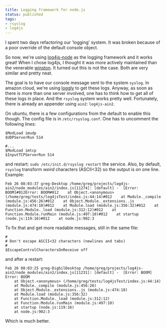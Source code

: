```yaml
---
title: Logging framework for node.js
status: published
tags:
- rsyslog
- log4js
---
```


I spent two days refactoring our 'logging' system. It was broken because of a poor override of the default console object.

So now, we're using [log4js-node](https://github.com/nomiddlename/log4js-node) as the logging framework and it works great! When I chose log4js, I thought it was more actively maintained than the venerable [winston](https://github.com/flatiron/winston). It turned out this is not the case. Both are very similar and pretty neat.

The goal is to have our console message sent to the system `syslog`. In amazon cloud, we're using [loggly](https://www.loggly.com/) to get these logs. Anyway, as soon as there is more than one server involved, one has to think how to get all of these logs in place. And the `rsyslog` system works pretty well. Fortunately, there is already an appender using `ain2`: `log4js-ain2`.

On ubuntu, there is a few configurations from the default to enable this though. The config file is in `/etc/rsyslog.conf`.
One has to uncomment the following lines:

```
$ModLoad imudp
$UDPServerRun 514

#...
$ModLoad imtcp
$InputTCPServerRun 514
```
and restart: `sudo /etc/init.d/rsyslog restart` the service.
Also, by default, `rsyslog` transform *weird* characters (ASCII<32) so the output is on one line. Example:

```
Feb 26 08:03:37 greg-Desktop /home/greg/projects/log4js-ain2/node_modules/ain2/index.js[11274]: [default] -  [Error: BOOM]#012Error: BOOM#012    at Object.<anonymous> (/home/greg/tests/log4jsTest/index.js:44:14)#012    at Module._compile (module.js:456:26)#012    at Object.Module._extensions..js (module.js:474:10)#012    at Module.load (module.js:356:32)#012    at Function.Module._load (module.js:312:12)#012    at Function.Module.runMain (module.js:497:10)#012    at startup (node.js:119:16)#012    at node.js:902:3
```

To fix that and get more readable messages, still in the same file:
```
#
# Don't escape ASCII<32 characters (newlines and tabs)
#
$EscapeControlCharactersOnReceive off
```

and after a restart:
```
Feb 26 08:03:25 greg-DigbilDesktop /home/greg/projects/log4js-ain2/node_modules/ain2/index.js[11231]: [default] -  [Error: BOOM]
Error: BOOM
    at Object.<anonymous> (/home/greg/tests/log4jsTest/index.js:44:14)
    at Module._compile (module.js:456:26)
    at Object.Module._extensions..js (module.js:474:10)
    at Module.load (module.js:356:32)
    at Function.Module._load (module.js:312:12)
    at Function.Module.runMain (module.js:497:10)
    at startup (node.js:119:16)
    at node.js:902:3
```

Which is much better.
